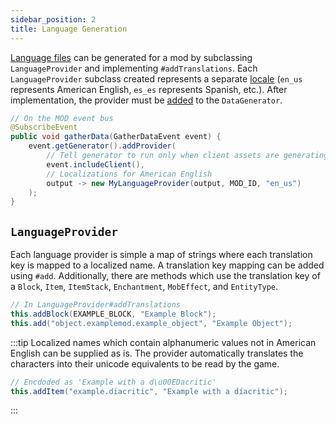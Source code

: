 ```yaml
---
sidebar_position: 2
title: Language Generation
---
```


[Language files][lang] can be generated for a mod by subclassing `LanguageProvider` and implementing `#addTranslations`. Each `LanguageProvider` subclass created represents a separate [locale] (`en_us` represents American English, `es_es` represents Spanish, etc.). After implementation, the provider must be [added][datagen] to the `DataGenerator`.

```java
// On the MOD event bus
@SubscribeEvent
public void gatherData(GatherDataEvent event) {
    event.getGenerator().addProvider(
        // Tell generator to run only when client assets are generating
        event.includeClient(),
        // Localizations for American English
        output -> new MyLanguageProvider(output, MOD_ID, "en_us")
    );
}
```

## `LanguageProvider`

Each language provider is simple a map of strings where each translation key is mapped to a localized name. A translation key mapping can be added using `#add`. Additionally, there are methods which use the translation key of a `Block`, `Item`, `ItemStack`, `Enchantment`, `MobEffect`, and `EntityType`.

```java
// In LanguageProvider#addTranslations
this.addBlock(EXAMPLE_BLOCK, "Example Block");
this.add("object.examplemod.example_object", "Example Object");
```

:::tip
Localized names which contain alphanumeric values not in American English can be supplied as is. The provider automatically translates the characters into their unicode equivalents to be read by the game.

```java
// Encdoded as 'Example with a d\u00EDacritic'
this.addItem("example.diacritic", "Example with a díacritic");
```
:::

[lang]: ../../concepts/internationalization.md
[locale]: https://minecraft.wiki/w/Language#Languages
[datagen]: ../index.md#data-providers
